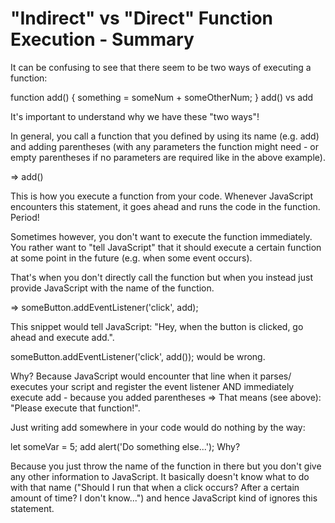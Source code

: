 # "Indirect" vs "Direct" Function Execution - Summary
It can be confusing to see that there seem to be two ways of executing a function:

function add() {
  something = someNum + someOtherNum;
}
add() vs add

It's important to understand why we have these "two ways"!

In general, you call a function that you defined by using its name (e.g. add) and adding parentheses (with any parameters the function might need - or empty parentheses if no parameters are required like in the above example).

=> add()

This is how you execute a function from your code. Whenever JavaScript encounters this statement, it goes ahead and runs the code in the function. Period!

Sometimes however, you don't want to execute the function immediately. You rather want to "tell JavaScript" that it should execute a certain function at some point in the future (e.g. when some event occurs).

That's when you don't directly call the function but when you instead just provide JavaScript with the name of the function.

=> someButton.addEventListener('click', add);

This snippet would tell JavaScript: "Hey, when the button is clicked, go ahead and execute add.".

someButton.addEventListener('click', add()); would be wrong.

Why? Because JavaScript would encounter that line when it parses/ executes your script and register the event listener AND immediately execute add - because you added parentheses => That means (see above): "Please execute that function!".

Just writing add somewhere in your code would do nothing by the way:

let someVar = 5;
add
alert('Do something else...');
Why?

Because you just throw the name of the function in there but you don't give any other information to JavaScript. It basically doesn't know what to do with that name ("Should I run that when a click occurs? After a certain amount of time? I don't know...") and hence JavaScript kind of ignores this statement.



